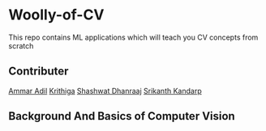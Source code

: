 # Woolly-of-CV
This repo contains ML applications which will teach you CV concepts from scratch

## Contributer
[Ammar Adil](https://github.com/adilsammar)
[Krithiga](https://github.com/BottleSpink)
[Shashwat Dhanraaj](https://github.com/sdhanraaj12)
[Srikanth Kandarp](https://github.com/Srikanth-Kandarp)

## Background And Basics of Computer Vision
